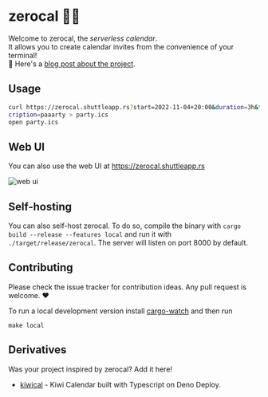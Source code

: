 # zerocal 🚫📆

Welcome to zerocal, the _serverless calendar_.  
It allows you to create calendar invites from the convenience of your terminal!  
🔗 Here's a [blog post about the project](https://endler.dev/2022/zerocal/).

## Usage

```sh
curl https://zerocal.shuttleapp.rs?start=2022-11-04+20:00&duration=3h&title=Birthday&des
cription=paaarty > party.ics
open party.ics
```

## Web UI

You can also use the web UI at https://zerocal.shuttleapp.rs

![web ui](assets/ui.png)

## Self-hosting

You can also self-host zerocal.
To do so, compile the binary with `cargo build --release --features local` and
run it with `./target/release/zerocal`.
The server will listen on port 8000 by default.

## Contributing

Please check the issue tracker for contribution ideas. Any pull request is welcome. ❤️

To run a local development version install [cargo-watch](https://crates.io/crates/cargo-watch)
and then run

```
make local
```

## Derivatives

Was your project inspired by zerocal? Add it here!

- [kiwical](https://github.com/maheshsundaram/kiwi) - Kiwi Calendar built with Typescript on Deno Deploy.
